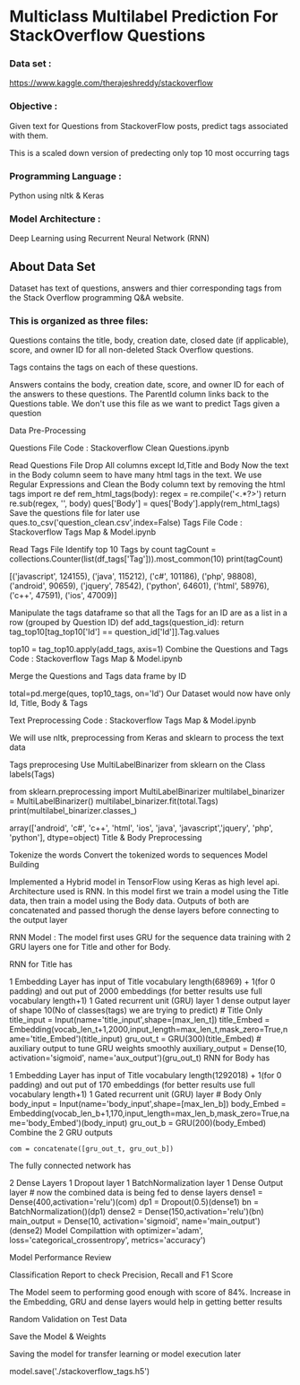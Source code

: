 # Multiclass Multilabel Prediction For StackOverflow Questions


### Data set : 
https://www.kaggle.com/therajeshreddy/stackoverflow

### Objective : 
Given text for Questions from StackoverFlow posts, predict tags associated with them.

This is a scaled down version of predecting only top 10 most occurring tags

### Programming Language : 
Python using nltk & Keras

### Model Architecture : 
Deep Learning using Recurrent Neural Network (RNN)

## About Data Set

Dataset has text of questions, answers and thier corresponding tags from the Stack Overflow programming Q&A website.

### This is organized as three files:

Questions contains the title, body, creation date, closed date (if applicable), score, and owner ID for all non-deleted Stack Overflow questions.

Tags contains the tags on each of these questions.

Answers contains the body, creation date, score, and owner ID for each of the answers to these questions. The ParentId column links back to the Questions table. We don't use this file as we want to predict Tags given a question

Data Pre-Processing

Questions File Code : Stackoverflow Clean Questions.ipynb

Read Questions File
Drop All columns except Id,Title and Body
Now the text in the Body column seem to have many html tags in the text. We use Regular Expressions and Clean the Body column text by removing the html tags
import re 
def rem_html_tags(body):
    regex = re.compile('<.*?>')
    return re.sub(regex, '', body)
ques['Body'] = ques['Body'].apply(rem_html_tags)
Save the questions file for later use
ques.to_csv('question_clean.csv',index=False)
Tags File Code : Stackoverflow Tags Map & Model.ipynb

Read Tags File
Identify top 10 Tags by count
tagCount =  collections.Counter(list(df_tags['Tag'])).most_common(10)
print(tagCount)

[('javascript', 124155), ('java', 115212), ('c#', 101186), ('php', 98808), ('android', 90659), ('jquery', 78542), ('python', 64601), ('html', 58976), ('c++', 47591), ('ios', 47009)]


Manipulate the tags dataframe so that all the Tags for an ID are as a list in a row (grouped by Question ID)
def add_tags(question_id):
    return tag_top10[tag_top10['Id'] == question_id['Id']].Tag.values

top10 = tag_top10.apply(add_tags, axis=1)
Combine the Questions and Tags Code : Stackoverflow Tags Map & Model.ipynb

Merge the Questions and Tags data frame by ID

total=pd.merge(ques, top10_tags, on='Id')
Our Dataset would now have only Id, Title, Body & Tags

Text Preprocessing Code : Stackoverflow Tags Map & Model.ipynb

We will use nltk, preprocessing from Keras and sklearn to process the text data

Tags preprocesing Use MultiLabelBinarizer from sklearn on the Class labels(Tags)

from sklearn.preprocessing import MultiLabelBinarizer
multilabel_binarizer = MultiLabelBinarizer()
multilabel_binarizer.fit(total.Tags)
print(multilabel_binarizer.classes_)

array(['android', 'c#', 'c++', 'html', 'ios', 'java', 'javascript','jquery', 'php', 'python'], dtype=object)
Title & Body Preprocessing

Tokenize the words
Convert the tokenized words to sequences
Model Building

Implemented a Hybrid model in TensorFlow using Keras as high level api. Architecture used is RNN. In this model first we train a model using the Title data, then train a model using the Body data. Outputs of both are concatenated and passed thorugh the dense layers before connecting to the output layer

RNN Model : The model first uses GRU for the sequence data training with 2 GRU layers one for Title and other for Body.

RNN for Title has

1 Embedding Layer has input of Title vocabulary length(68969) + 1(for 0 padding) and out put of 2000 embeddings (for better results use full vocabulary length+1)
1 Gated recurrent unit (GRU) layer
1 dense output layer of shape 10(No of classes(tags) we are trying to predict)
    # Title Only
    title_input = Input(name='title_input',shape=[max_len_t])
    title_Embed = Embedding(vocab_len_t+1,2000,input_length=max_len_t,mask_zero=True,name='title_Embed')(title_input)
    gru_out_t = GRU(300)(title_Embed)
    # auxiliary output to tune GRU weights smoothly 
    auxiliary_output = Dense(10, activation='sigmoid', name='aux_output')(gru_out_t) 
RNN for Body has

1 Embedding Layer has input of Title vocabulary length(1292018) + 1(for 0 padding) and out put of 170 embeddings (for better results use full vocabulary length+1)
1 Gated recurrent unit (GRU) layer
    # Body Only
    body_input = Input(name='body_input',shape=[max_len_b]) 
    body_Embed = Embedding(vocab_len_b+1,170,input_length=max_len_b,mask_zero=True,name='body_Embed')(body_input)
    gru_out_b = GRU(200)(body_Embed) 
Combine the 2 GRU outputs

    com = concatenate([gru_out_t, gru_out_b])
The fully connected network has

2 Dense Layers
1 Dropout layer
1 BatchNormalization layer
1 Dense Output layer
    # now the combined data is being fed to dense layers
    dense1 = Dense(400,activation='relu')(com)
    dp1 = Dropout(0.5)(dense1)
    bn = BatchNormalization()(dp1) 
    dense2 = Dense(150,activation='relu')(bn)
    main_output = Dense(10, activation='sigmoid', name='main_output')(dense2)
Model Compilattion with optimizer='adam', loss='categorical_crossentropy', metrics='accuracy')

Model Performance Review

Classification Report to check Precision, Recall and F1 Score

The Model seem to performing good enough with score of 84%. Increase in the Embedding, GRU and dense layers would help in getting better results



Random Validation on Test Data



Save the Model & Weights

Saving the model for transfer learning or model execution later

model.save('./stackoverflow_tags.h5')
